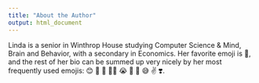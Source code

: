 ```yaml
---
title: "About the Author"
output: html_document
---
```




Linda is a senior in Winthrop House studying Computer Science & Mind, Brain and Behavior, with a secondary in Economics. Her favorite emoji is 🌚, and the rest of her bio can be summed up very nicely by her most frequently used emojis: 😊 🥺 👀 🙆‍♀️ 😭 🤧 🥰 😅 ✌️ ❣️.
